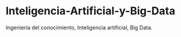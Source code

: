 # Inteligencia-Artificial-y-Big-Data
Ingeniería del conocimiento, Inteligencia artificial, Big Data.
